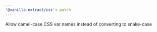 ```yaml
---
'@vanilla-extract/css': patch
---
```


Allow camel-case CSS var names instead of converting to snake-case
